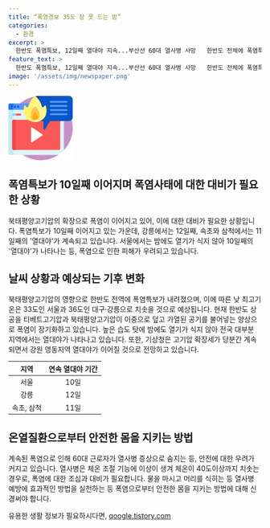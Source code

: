 ```yaml
---
title: “폭염경보 35도 잠 못 드는 밤”
categories:
  - 환경
excerpt: >
  한반도 폭염특보, 12일째 열대야 지속...부산선 60대 열사병 사망   한반도 전체에 폭염특보가 미친 상태로 10일째의 열대야가 계속되고 있습니다. 서울을 비롯한 여러 지역에서 낮 최고 체감온도가 35도 이상으로 견고해졌으며, 열대야가 밤에도 계속되고 있습니다. 이에 따라 부산에서는 공사 중이던 60대 근로자가 열사병으로 사망하는 사고가 발생하면서 안전수칙 준수 여부 등이 조사 중입니다. 기상청은 고기압 확장으로 영동지역에서는 열대야가 장기화될 것으로 예상하고 있습니다.
feature_text: >
  한반도 폭염특보, 12일째 열대야 지속...부산선 60대 열사병 사망   한반도 전체에 폭염특보가 미친 상태로 10일째의 열대야가 계속되고 있습니다. 서울을 비롯한 여러 지역에서 낮 최고 체감온도가 35도 이상으로 견고해졌으며, 열대야가 밤에도 계속되고 있습니다. 이에 따라 부산에서는 공사 중이던 60대 근로자가 열사병으로 사망하는 사고가 발생하면서 안전수칙 준수 여부 등이 조사 중입니다. 기상청은 고기압 확장으로 영동지역에서는 열대야가 장기화될 것으로 예상하고 있습니다.
image: '/assets/img/newspaper.png'
---
```


<p><img src="/assets/img/news.png" alt="rentncar 속보" /></p>

<h2>폭염특보가 10일째 이어지며 폭염사태에 대한 대비가 필요한 상황</h2>

<p data-ke-size="size16">북태평양고기압의 확장으로 폭염이 이어지고 있어, 이에 대한 대비가 필요한 상황입니다. 폭염특보가 10일째 이어지고 있는 가운데, 강릉에서는 12일째, 속초와 삼척에서는 11일째의 '열대야'가 계속되고 있습니다. 서울에서는 밤에도 열기가 식지 않아 10일째의 '열대야'가 나타나는 등, 폭염으로 인한 피해가 우려되고 있습니다.</p>

<h2>날씨 상황과 예상되는 기후 변화</h2>

<p data-ke-size="size16">북태평양고기압의 영향으로 한반도 전역에 폭염특보가 내려졌으며, 이에 따른 낮 최고기온은 33도인 서울과 36도인 대구·강릉으로 치솟을 것으로 예상됩니다. 현재 한반도 상공을 티베트고기압과 북태평양고기압이 이중으로 덮고 가열된 공기를 불어넣는 양상으로 폭염이 장기화하고 있습니다. 높은 습도 탓에 밤에도 열기가 식지 않아 전국 대부분 지역에서는 열대야가 나타나고 있습니다. 또한, 기상청은 고기압 확장세가 당분간 계속되면서 강원 영동지역 열대야가 이어질 것으로 전망하고 있습니다.</p>

<table style="width: 100%;">
<thead>
    <tr>
        <th style="text-align: center;">지역</th>
        <th style="text-align: center;">연속 열대야 기간</th>
    </tr>
</thead>
<tbody>
    <tr>
        <td style="text-align: center;">서울</td>
        <td style="text-align: center;">10일</td>
    </tr>
    <tr>
        <td style="text-align: center;">강릉</td>
        <td style="text-align: center;">12일</td>
    </tr>
    <tr>
        <td style="text-align: center;">속초, 삼척</td>
        <td style="text-align: center;">11일</td>
    </tr>
</tbody>
</table>

<h2>온열질환으로부터 안전한 몸을 지키는 방법</h2>

<p data-ke-size="size16">계속된 폭염으로 인해 60대 근로자가 열사병 증상으로 숨지는 등, 안전에 대한 우려가 커지고 있습니다. 열사병은 체온 조절 기능에 이상이 생겨 체온이 40도이상까지 치솟는 경우로, 폭염에 대한 조심과 대비가 필요합니다. 물을 마시고 머리를 식히는 등 열사병 예방에 효과적인 방법을 실천하는 등 폭염으로부터 안전한 몸을 지키는 방법에 대해 신경써야 합니다.</p>
유용한 생활 정보가 필요하시다면, <a href="https://qoogle.tistory.com" rel="dofollow">qoogle.tistory.com</a>


